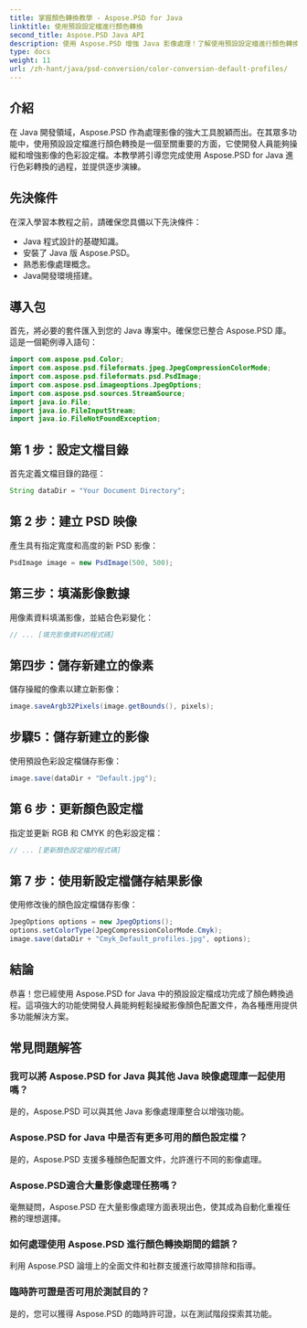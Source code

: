 ```yaml
---
title: 掌握顏色轉換教學 - Aspose.PSD for Java
linktitle: 使用預設設定檔進行顏色轉換
second_title: Aspose.PSD Java API
description: 使用 Aspose.PSD 增強 Java 影像處理！了解使用預設設定檔進行顏色轉換，以獲得充滿活力的自訂影像。立即探索！
type: docs
weight: 11
url: /zh-hant/java/psd-conversion/color-conversion-default-profiles/
---
```

## 介紹
在 Java 開發領域，Aspose.PSD 作為處理影像的強大工具脫穎而出。在其眾多功能中，使用預設設定檔進行顏色轉換是一個至關重要的方面，它使開發人員能夠操縱和增強影像的色彩設定檔。本教學將引導您完成使用 Aspose.PSD for Java 進行色彩轉換的過程，並提供逐步演練。
## 先決條件
在深入學習本教程之前，請確保您具備以下先決條件：
- Java 程式設計的基礎知識。
- 安裝了 Java 版 Aspose.PSD。
- 熟悉影像處理概念。
- Java開發環境搭建。
## 導入包
首先，將必要的套件匯入到您的 Java 專案中。確保您已整合 Aspose.PSD 庫。這是一個範例導入語句：
```java
import com.aspose.psd.Color;
import com.aspose.psd.fileformats.jpeg.JpegCompressionColorMode;
import com.aspose.psd.fileformats.psd.PsdImage;
import com.aspose.psd.imageoptions.JpegOptions;
import com.aspose.psd.sources.StreamSource;
import java.io.File;
import java.io.FileInputStream;
import java.io.FileNotFoundException;
```
## 第 1 步：設定文檔目錄
首先定義文檔目錄的路徑：
```java
String dataDir = "Your Document Directory";
```
## 第 2 步：建立 PSD 映像
產生具有指定寬度和高度的新 PSD 影像：
```java
PsdImage image = new PsdImage(500, 500);
```
## 第三步：填滿影像數據
用像素資料填滿影像，並結合色彩變化：
```java
// ... [填充影像資料的程式碼]
```
## 第四步：儲存新建立的像素
儲存操縱的像素以建立新影像：
```java
image.saveArgb32Pixels(image.getBounds(), pixels);
```
## 步驟5：儲存新建立的影像
使用預設色彩設定檔儲存影像：
```java
image.save(dataDir + "Default.jpg");
```
## 第 6 步：更新顏色設定檔
指定並更新 RGB 和 CMYK 的色彩設定檔：
```java
// ... [更新顏色設定檔的程式碼]
```
## 第 7 步：使用新設定檔儲存結果影像
使用修改後的顏色設定檔儲存影像：
```java
JpegOptions options = new JpegOptions();
options.setColorType(JpegCompressionColorMode.Cmyk);
image.save(dataDir + "Cmyk_Default_profiles.jpg", options);
```
## 結論
恭喜！您已經使用 Aspose.PSD for Java 中的預設設定檔成功完成了顏色轉換過程。這項強大的功能使開發人員能夠輕鬆操縱影像顏色配置文件，為各種應用提供多功能解決方案。
## 常見問題解答
### 我可以將 Aspose.PSD for Java 與其他 Java 映像處理庫一起使用嗎？
是的，Aspose.PSD 可以與其他 Java 影像處理庫整合以增強功能。
### Aspose.PSD for Java 中是否有更多可用的顏色設定檔？
是的，Aspose.PSD 支援多種顏色配置文件，允許進行不同的影像處理。
### Aspose.PSD適合大量影像處理任務嗎？
毫無疑問，Aspose.PSD 在大量影像處理方面表現出色，使其成為自動化重複任務的理想選擇。
### 如何處理使用 Aspose.PSD 進行顏色轉換期間的錯誤？
利用 Aspose.PSD 論壇上的全面文件和社群支援進行故障排除和指導。
### 臨時許可證是否可用於測試目的？
是的，您可以獲得 Aspose.PSD 的臨時許可證，以在測試階段探索其功能。